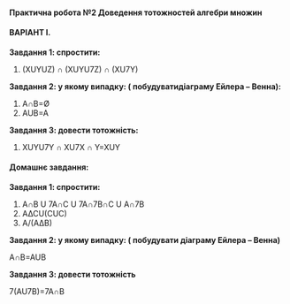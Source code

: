 #### **Практична робота №2 Доведення тотожностей алгебри множин**

#### **ВАРІАНТ l.**

**Завдання 1: спростити:**
1.	(XUYUZ) ∩ (XUYU7Z) ∩ (XU7Y)

**Завдання 2: у якому випадку: ( побудуватидіаграму Ейлера – Венна):**                              
1.	A∩B=Ø
2.	AUB=A

**Завдання 3: довести тотожність:**             
 1.	XUYU7Y ∩ XU7X ∩ Y=XUY  

#### **Домашнє завдання:**

**Завдання 1: спростити:**
1.	A∩B U 7A∩C U 7A∩7B∩C U A∩7B
2.	A∆CU(CUC)
3.	A/(A∆B)

**Завдання 2: у якому випадку: ( побудувати діаграму Ейлера – Венна)**

A∩B=AUB

**Завдання 3: довести тотожність**

7(AU7B)=7A∩B
